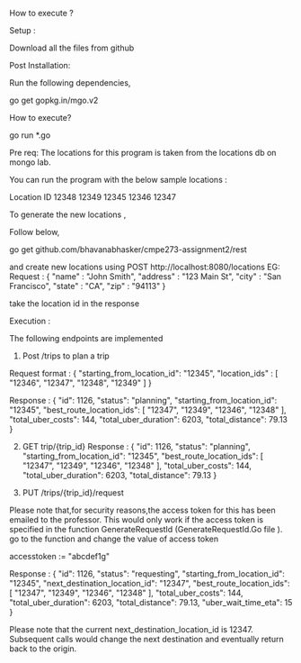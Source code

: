 How to execute ?



Setup : 


Download all the files from github



Post Installation:



Run the following dependencies,

go get gopkg.in/mgo.v2

How to execute?


go run *.go



Pre req: The locations for this program is taken from the locations db on mongo lab.



You can run the program with the below sample locations :


Location ID
12348
12349
12345
12346
12347



To generate the new locations ,


Follow below,


go get github.com/bhavanabhasker/cmpe273-assignment2/rest



and create new locations using POST http://localhost:8080/locations
EG: Request : { "name" : "John Smith", "address" : "123 Main St", "city" : "San Francisco", "state" : "CA", "zip" : "94113" }



take the location id in the response



Execution :


The following endpoints are implemented


1. Post /trips to plan a trip 



Request format : 
{
    "starting_from_location_id": "12345",
    "location_ids" : [ "12346", "12347", "12348", "12349" ] 
}



Response :
{
  "id": 1126,
  "status": "planning",
  "starting_from_location_id": "12345",
  "best_route_location_ids": [
    "12347",
    "12349",
    "12346",
    "12348"
  ],
  "total_uber_costs": 144,
  "total_uber_duration": 6203,
  "total_distance": 79.13
}



2. GET trip/{trip_id}
Response :
{
  "id": 1126,
  "status": "planning",
  "starting_from_location_id": "12345",
  "best_route_location_ids": [
    "12347",
    "12349",
    "12346",
    "12348"
  ],
  "total_uber_costs": 144,
  "total_uber_duration": 6203,
  "total_distance": 79.13
}



3. PUT  /trips/{trip_id}/request



Please note that,for security reasons,the access token for this has been emailed to the professor. This would only work if the access token 
is specified in the function GenerateRequestId (GenerateRequestId.Go file ).
go to the function and 
change the value of access token 


accesstoken := "abcdef1g"




Response : 
{
  "id": 1126,
  "status": "requesting",
  "starting_from_location_id": "12345",
  "next_destination_location_id": "12347",
  "best_route_location_ids": [
    "12347",
    "12349",
    "12346",
    "12348"
  ],
  "total_uber_costs": 144,
  "total_uber_duration": 6203,
  "total_distance": 79.13,
  "uber_wait_time_eta": 15
}



Please note that the current next_destination_location_id is 12347. Subsequent calls would change the next destination and eventually return back to the origin.

 




                

 


